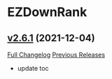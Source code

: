 # EZDownRank

## [v2.6.1](https://github.com/mrbuds/EZDownRank/tree/v2.6.1) (2021-12-04)
[Full Changelog](https://github.com/mrbuds/EZDownRank/commits/v2.6.1) [Previous Releases](https://github.com/mrbuds/EZDownRank/releases)

- update toc  
